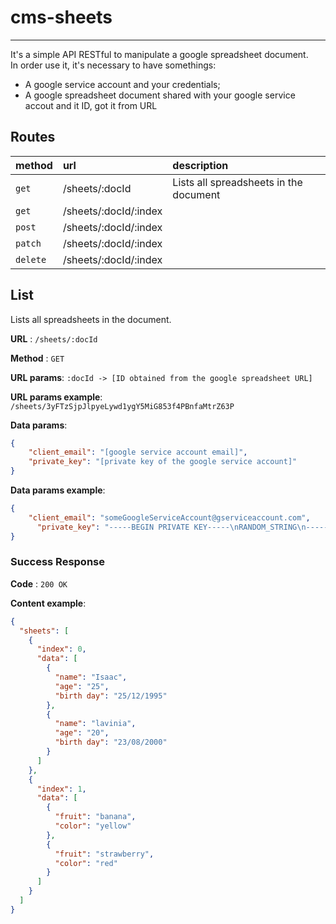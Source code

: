 # cms-sheets
----
  It's a simple API RESTful to manipulate a google spreadsheet document.<br>
  In order use it, it's necessary to have somethings:
  - A google service account and your credentials;
  - A google spreadsheet document shared with your google service accout and it ID, got it from URL

## Routes

|             method           |             url             |               description              |
|:-----------------------------|:----------------------------|:---------------------------------------|
| `get`                        | /sheets/:docId              | Lists all spreadsheets in the document |
| `get`                        | /sheets/:docId/:index       |
| `post`                       | /sheets/:docId/:index       |
| `patch`                      | /sheets/:docId/:index       |
| `delete`                     | /sheets/:docId/:index       |


## List

Lists all spreadsheets in the document.

**URL** : `/sheets/:docId`

**Method** : `GET`

**URL params**: `:docId -> [ID obtained from the google spreadsheet URL]`

**URL params example**: `/sheets/3yFTzSjpJlpyeLywd1ygY5MiG853f4PBnfaMtrZ63P`

**Data params**:

```json
{
    "client_email": "[google service account email]",
    "private_key": "[private key of the google service account]"
}
```

**Data params example**:

```json
{
    "client_email": "someGoogleServiceAccount@gserviceaccount.com",
	  "private_key": "-----BEGIN PRIVATE KEY-----\nRANDOM_STRING\n-----END PRIVATE KEY-----\n"
}
```

### Success Response

**Code** : `200 OK`

**Content example**:

```json
{  
  "sheets": [
    {
      "index": 0,
      "data": [
        {
          "name": "Isaac",
          "age": "25",
          "birth day": "25/12/1995"
        },
        {
          "name": "lavinia",
          "age": "20",
          "birth day": "23/08/2000"
        }
      ]
    },
    {
      "index": 1,
      "data": [
        {
          "fruit": "banana",
          "color": "yellow"
        },
        {
          "fruit": "strawberry",
          "color": "red"
        }
      ]
    }
  ]   
}
```

<!--
### Error Response

**Condition** : If 'username' and 'password' combination is wrong.

**Code** : `400 BAD REQUEST`

**Content** :

```json
{
    "non_field_errors": [
        "Unable to login with provided credentials."
    ]
}
```
-->
